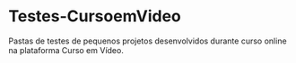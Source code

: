 # Testes-CursoemVideo

Pastas de testes de pequenos projetos desenvolvidos durante curso online na plataforma Curso em Vídeo.
